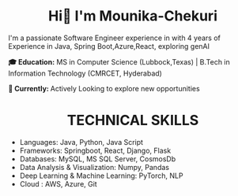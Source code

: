 # <h1 align="center"> Hi👋 I'm Mounika-Chekuri</h1>       
 I'm a passionate Software Engineer experience in with 4 years of Experience in Java, Spring Boot,Azure,React, exploring genAI
 
 <b>🎓 Education:</b> MS in Computer Science (Lubbock,Texas) | B.Tech in Information Technology (CMRCET, Hyderabad)
 
<b>🎯 Currently: </b> Actively Looking to explore new opportunities

## <h1 align="center">TECHNICAL SKILLS</h1>    
+ Languages: Java, Python, Java Script
+ Frameworks: Springboot, React, Django, Flask
+ Databases: MySQL, MS SQL Server, CosmosDb
+ Data Analysis & Visualization: Numpy, Pandas
+ Deep Learning & Machine Learning: PyTorch, NLP
+ Cloud : AWS, Azure, Git

